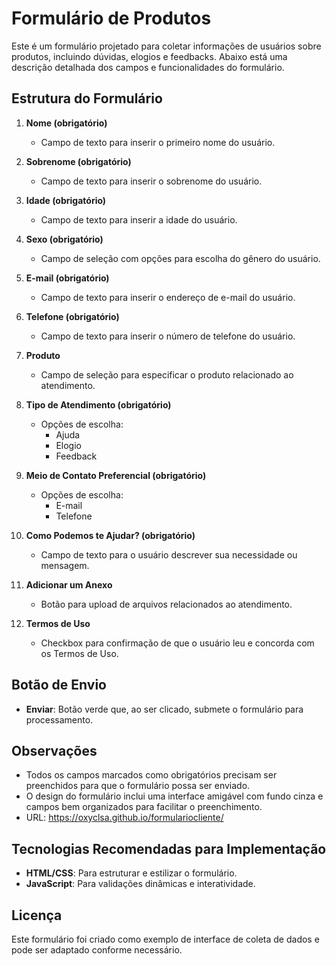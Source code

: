 # Formulário de Produtos

Este é um formulário projetado para coletar informações de usuários sobre produtos, incluindo dúvidas, elogios e feedbacks. Abaixo está uma descrição detalhada dos campos e funcionalidades do formulário.

## Estrutura do Formulário

1. **Nome (obrigatório)**
   - Campo de texto para inserir o primeiro nome do usuário.

2. **Sobrenome (obrigatório)**
   - Campo de texto para inserir o sobrenome do usuário.

3. **Idade (obrigatório)**
   - Campo de texto para inserir a idade do usuário.

4. **Sexo (obrigatório)**
   - Campo de seleção com opções para escolha do gênero do usuário.

5. **E-mail (obrigatório)**
   - Campo de texto para inserir o endereço de e-mail do usuário.

6. **Telefone (obrigatório)**
   - Campo de texto para inserir o número de telefone do usuário.

7. **Produto**
   - Campo de seleção para especificar o produto relacionado ao atendimento.

8. **Tipo de Atendimento (obrigatório)**
   - Opções de escolha:
     - Ajuda
     - Elogio
     - Feedback

9. **Meio de Contato Preferencial (obrigatório)**
   - Opções de escolha:
     - E-mail
     - Telefone

10. **Como Podemos te Ajudar? (obrigatório)**
    - Campo de texto para o usuário descrever sua necessidade ou mensagem.

11. **Adicionar um Anexo**
    - Botão para upload de arquivos relacionados ao atendimento.

12. **Termos de Uso**
    - Checkbox para confirmação de que o usuário leu e concorda com os Termos de Uso.

## Botão de Envio

- **Enviar**: Botão verde que, ao ser clicado, submete o formulário para processamento.

## Observações

- Todos os campos marcados como obrigatórios precisam ser preenchidos para que o formulário possa ser enviado.
- O design do formulário inclui uma interface amigável com fundo cinza e campos bem organizados para facilitar o preenchimento.
- URL: https://oxyclsa.github.io/formulariocliente/

## Tecnologias Recomendadas para Implementação

- **HTML/CSS**: Para estruturar e estilizar o formulário.
- **JavaScript**: Para validações dinâmicas e interatividade.

## Licença

Este formulário foi criado como exemplo de interface de coleta de dados e pode ser adaptado conforme necessário.
